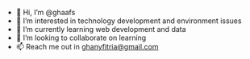 - 👋 Hi, I’m @ghaafs
- 👀 I’m interested in technology development and environment issues
- 🌱 I’m currently learning web development and data
- 💞️ I’m looking to collaborate on learning
- 📫 Reach me out in ghanyfitria@gmail.com

<!---
ghaafs/ghaafs is a ✨ special ✨ repository because its `README.md` (this file) appears on your GitHub profile.
You can click the Preview link to take a look at your changes.
--->

